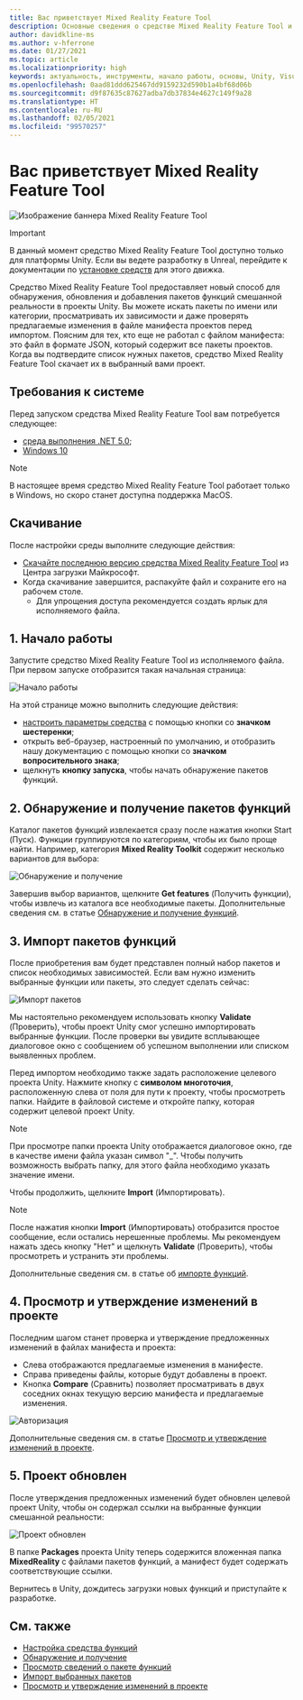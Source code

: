 ```yaml
---
title: Вас приветствует Mixed Reality Feature Tool
description: Основные сведения о средстве Mixed Reality Feature Tool и его использовании для разработки для HoloLens и виртуальной реальности.
author: davidkline-ms
ms.author: v-hferrone
ms.date: 01/27/2021
ms.topic: article
ms.localizationpriority: high
keywords: актуальность, инструменты, начало работы, основы, Unity, Visual Studio, набор средств, гарнитура смешанной реальности, гарнитура Windows Mixed Reality, гарнитура виртуальной реальности, установка, Windows, HoloLens, эмулятор, Unreal, OpenXR
ms.openlocfilehash: 0aad81ddd625467dd9159232d590b1a4bf68d06b
ms.sourcegitcommit: d9f87635c87627adba7db37834e4627c149f9a28
ms.translationtype: HT
ms.contentlocale: ru-RU
ms.lasthandoff: 02/05/2021
ms.locfileid: "99570257"
---
```

# <a name="welcome-to-the-mixed-reality-feature-tool"></a>Вас приветствует Mixed Reality Feature Tool

![Изображение баннера Mixed Reality Feature Tool](images/feature-tool-banner.png)

> [!IMPORTANT]
> В данный момент средство Mixed Reality Feature Tool доступно только для платформы Unity. Если вы ведете разработку в Unreal, перейдите к документации по [установке средств](../install-the-tools.md) для этого движка.

Средство Mixed Reality Feature Tool предоставляет новый способ для обнаружения, обновления и добавления пакетов функций смешанной реальности в проекты Unity. Вы можете искать пакеты по имени или категории, просматривать их зависимости и даже проверять предлагаемые изменения в файле манифеста проектов перед импортом. Поясним для тех, кто еще не работал с файлом манифеста: это файл в формате JSON, который содержит все пакеты проектов. Когда вы подтвердите список нужных пакетов, средство Mixed Reality Feature Tool скачает их в выбранный вами проект.

## <a name="system-requirements"></a>Требования к системе

Перед запуском средства Mixed Reality Feature Tool вам потребуется следующее:

* [среда выполнения .NET 5.0](https://dotnet.microsoft.com/download/dotnet/5.0);
* [Windows 10](https://www.microsoft.com/software-download/windows10ISO)

> [!NOTE]
> В настоящее время средство Mixed Reality Feature Tool работает только в Windows, но скоро станет доступна поддержка MacOS.

## <a name="download"></a>Скачивание 

После настройки среды выполните следующие действия:

* [Скачайте последнюю версию средства Mixed Reality Feature Tool](https://aka.ms/MRFeatureTool) из Центра загрузки Майкрософт.
* Когда скачивание завершится, распакуйте файл и сохраните его на рабочем столе.
    * Для упрощения доступа рекомендуется создать ярлык для исполняемого файла.

## <a name="1-getting-started"></a>1. Начало работы

Запустите средство Mixed Reality Feature Tool из исполняемого файла. При первом запуске отобразится такая начальная страница:

![Начало работы](images/FeatureToolStart.png)

На этой странице можно выполнить следующие действия:

* [настроить параметры средства](configuring-feature-tool.md) с помощью кнопки со **значком шестеренки**;
* открыть веб-браузер, настроенный по умолчанию, и отобразить нашу документацию с помощью кнопки со **значком вопросительного знака**;
* щелкнуть **кнопку запуска**, чтобы начать обнаружение пакетов функций.

## <a name="2-discovering-and-acquiring-feature-packages"></a>2. Обнаружение и получение пакетов функций

Каталог пакетов функций извлекается сразу после нажатия кнопки Start (Пуск). Функции группируются по категориям, чтобы их было проще найти. Например, категория **Mixed Reality Toolkit** содержит несколько вариантов для выбора:

![Обнаружение и получение](images/FeatureToolDiscovery.png)

Завершив выбор вариантов, щелкните **Get features** (Получить функции), чтобы извлечь из каталога все необходимые пакеты. Дополнительные сведения см. в статье [Обнаружение и получение функций](discovering-features.md).

## <a name="3-importing-feature-packages"></a>3. Импорт пакетов функций

После приобретения вам будет представлен полный набор пакетов и список необходимых зависимостей. Если вам нужно изменить выбранные функции или пакеты, это следует сделать сейчас:

![Импорт пакетов](images/FeatureToolImport.png)

Мы настоятельно рекомендуем использовать кнопку **Validate** (Проверить), чтобы проект Unity смог успешно импортировать выбранные функции. После проверки вы увидите всплывающее диалоговое окно с сообщением об успешном выполнении или списком выявленных проблем.

Перед импортом необходимо также задать расположение целевого проекта Unity. Нажмите кнопку с **символом многоточия**, расположенную слева от поля для пути к проекту, чтобы просмотреть папки. Найдите в файловой системе и откройте папку, которая содержит целевой проект Unity.

> [!NOTE]
> При просмотре папки проекта Unity отображается диалоговое окно, где в качестве имени файла указан символ "_". Чтобы получить возможность выбрать папку, для этого файла необходимо указать значение имени.

Чтобы продолжить, щелкните **Import** (Импортировать).

> [!NOTE]
> После нажатия кнопки **Import** (Импортировать) отобразится простое сообщение, если остались нерешенные проблемы. Мы рекомендуем нажать здесь кнопку "Нет" и щелкнуть **Validate** (Проверить), чтобы просмотреть и устранить эти проблемы.

Дополнительные сведения см. в статье об [импорте функций](importing-features.md).

## <a name="4-reviewing-and-approving-project-changes"></a>4. Просмотр и утверждение изменений в проекте

Последним шагом станет проверка и утверждение предложенных изменений в файлах манифеста и проекта:

* Слева отображаются предлагаемые изменения в манифесте.
* Справа приведены файлы, которые будут добавлены в проект.
* Кнопка **Compare** (Сравнить) позволяет просматривать в двух соседних окнах текущую версию манифеста и предлагаемые изменения.

![Авторизация](images/FeatureToolApprovalRequest.png)

Дополнительные сведения см. в статье [Просмотр и утверждение изменений в проекте](reviewing-changes.md).

## <a name="5-project-updated"></a>5. Проект обновлен

После утверждения предложенных изменений будет обновлен целевой проект Unity, чтобы он содержал ссылки на выбранные функции смешанной реальности:

![Проект обновлен](images/FeatureToolProjectUpdated.png)

В папке **Packages** проекта Unity теперь содержится вложенная папка **MixedReality** с файлами пакетов функций, а манифест будет содержать соответствующие ссылки.

Вернитесь в Unity, дождитесь загрузки новых функций и приступайте к разработке.

## <a name="see-also"></a>См. также

- [Настройка средства функций](configuring-feature-tool.md)
- [Обнаружение и получение](discovering-features.md)
- [Просмотр сведений о пакете функций](viewing-package-details.md)
- [Импорт выбранных пакетов](importing-features.md)
- [Просмотр и утверждение изменений в проекте](reviewing-changes.md)
